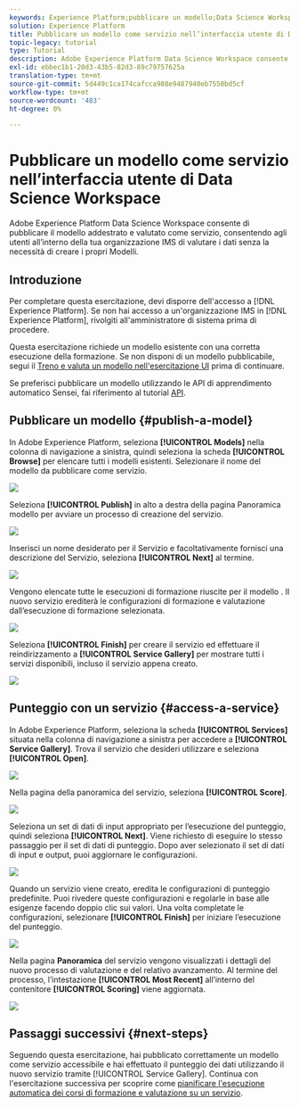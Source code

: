 ```yaml
---
keywords: Experience Platform;pubblicare un modello;Data Science Workspace;argomenti comuni;valutare un servizio
solution: Experience Platform
title: Pubblicare un modello come servizio nell’interfaccia utente di Data Science Workspace
topic-legacy: tutorial
type: Tutorial
description: Adobe Experience Platform Data Science Workspace consente di pubblicare il modello addestrato e valutato come servizio, consentendo agli utenti all’interno della tua organizzazione IMS di valutare i dati senza la necessità di creare i propri Modelli.
exl-id: ebbec1b1-20d3-43b5-82d3-89c79757625a
translation-type: tm+mt
source-git-commit: 5d449c1ca174cafcca988e9487940eb7550bd5cf
workflow-type: tm+mt
source-wordcount: '483'
ht-degree: 0%

---
```


# Pubblicare un modello come servizio nell’interfaccia utente di Data Science Workspace

Adobe Experience Platform Data Science Workspace consente di pubblicare il modello addestrato e valutato come servizio, consentendo agli utenti all’interno della tua organizzazione IMS di valutare i dati senza la necessità di creare i propri Modelli.

## Introduzione

Per completare questa esercitazione, devi disporre dell&#39;accesso a [!DNL Experience Platform]. Se non hai accesso a un&#39;organizzazione IMS in [!DNL Experience Platform], rivolgiti all&#39;amministratore di sistema prima di procedere.

Questa esercitazione richiede un modello esistente con una corretta esecuzione della formazione. Se non disponi di un modello pubblicabile, segui il [Treno e valuta un modello nell&#39;esercitazione UI](./train-evaluate-model-ui.md) prima di continuare.

Se preferisci pubblicare un modello utilizzando le API di apprendimento automatico Sensei, fai riferimento al tutorial [API](./publish-model-service-api.md).

## Pubblicare un modello {#publish-a-model}

In Adobe Experience Platform, seleziona **[!UICONTROL Models]** nella colonna di navigazione a sinistra, quindi seleziona la scheda **[!UICONTROL Browse]** per elencare tutti i modelli esistenti. Selezionare il nome del modello da pubblicare come servizio.

![](../images/models-recipes/publish-model/browse_model.png)

Seleziona **[!UICONTROL Publish]** in alto a destra della pagina Panoramica modello per avviare un processo di creazione del servizio.

![](../images/models-recipes/publish-model/view_training.png)

Inserisci un nome desiderato per il Servizio e facoltativamente fornisci una descrizione del Servizio, seleziona **[!UICONTROL Next]** al termine.

![](../images/models-recipes/publish-model/configure_training.png)

Vengono elencate tutte le esecuzioni di formazione riuscite per il modello . Il nuovo servizio erediterà le configurazioni di formazione e valutazione dall’esecuzione di formazione selezionata.

![](../images/models-recipes/publish-model/select_training_run.png)

Seleziona **[!UICONTROL Finish]** per creare il servizio ed effettuare il reindirizzamento a **[!UICONTROL Service Gallery]** per mostrare tutti i servizi disponibili, incluso il servizio appena creato.

![](../images/models-recipes/publish-model/service_gallery.png)

## Punteggio con un servizio {#access-a-service}

In Adobe Experience Platform, seleziona la scheda **[!UICONTROL Services]** situata nella colonna di navigazione a sinistra per accedere a **[!UICONTROL Service Gallery]**. Trova il servizio che desideri utilizzare e seleziona **[!UICONTROL Open]**.

![](../images/models-recipes/publish-model/open_service.png)

Nella pagina della panoramica del servizio, seleziona **[!UICONTROL Score]**.

![](../images/models-recipes/publish-model/score_service.png)

Seleziona un set di dati di input appropriato per l’esecuzione del punteggio, quindi seleziona **[!UICONTROL Next]**. Viene richiesto di eseguire lo stesso passaggio per il set di dati di punteggio. Dopo aver selezionato il set di dati di input e output, puoi aggiornare le configurazioni.

![](../images/models-recipes/publish-model/select_datasets.png)

Quando un servizio viene creato, eredita le configurazioni di punteggio predefinite. Puoi rivedere queste configurazioni e regolarle in base alle esigenze facendo doppio clic sui valori. Una volta completate le configurazioni, selezionare **[!UICONTROL Finish]** per iniziare l’esecuzione del punteggio.

![](../images/models-recipes/publish-model/scoring_configs.png)

Nella pagina **Panoramica** del servizio vengono visualizzati i dettagli del nuovo processo di valutazione e del relativo avanzamento. Al termine del processo, l’intestazione **[!UICONTROL Most Recent]** all’interno del contenitore **[!UICONTROL Scoring]** viene aggiornata.

![](../images/models-recipes/publish-model/pending_scoring.png)

## Passaggi successivi {#next-steps}

Seguendo questa esercitazione, hai pubblicato correttamente un modello come servizio accessibile e hai effettuato il punteggio dei dati utilizzando il nuovo servizio tramite [!UICONTROL Service Gallery]. Continua con l&#39;esercitazione successiva per scoprire come [pianificare l&#39;esecuzione automatica dei corsi di formazione e valutazione su un servizio](./schedule-models-ui.md).
